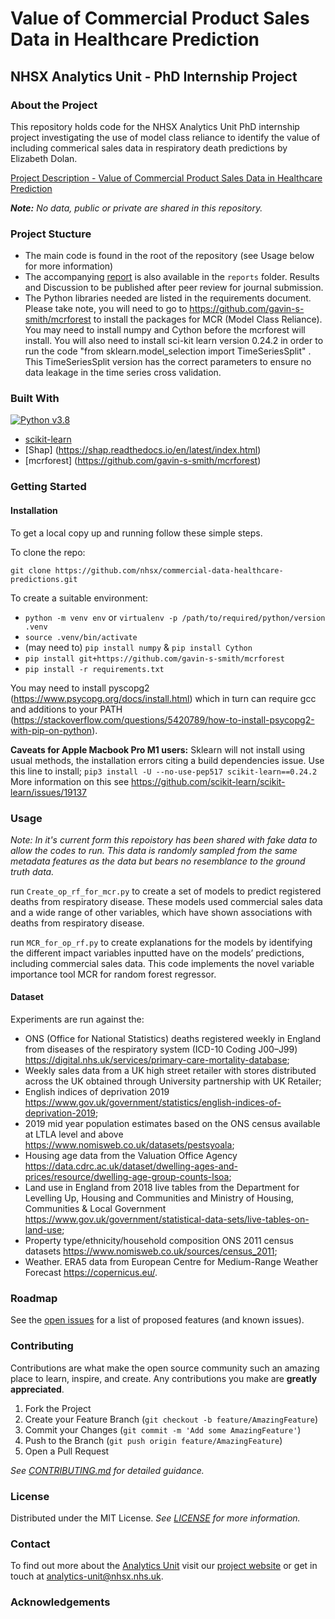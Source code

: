 # Value of Commercial Product Sales Data in Healthcare Prediction
## NHSX Analytics Unit - PhD Internship Project

### About the Project

This repository holds code for the NHSX Analytics Unit PhD internship project investigating the use of model class reliance to identify the value of including commerical sales data in respiratory death predictions by Elizabeth Dolan. <!-- state the work fits into your wider PhD thesis -->

[Project Description - Value of Commercial Product Sales Data in Healthcare Prediction](https://nhsx.github.io/nhsx-internship-projects/commercial-data-healthcare-predictions/)

_**Note:** No data, public or private are shared in this repository._

### Project Stucture

- The main code is found in the root of the repository (see Usage below for more information)
- The accompanying [report](report/NHSX%20Report_Value%20of%20Commercial%20Product%20Sales%20Data%20in%20Healthcare%20Prediction.pdf) is also available in the `reports` folder.  Results and Discussion to be published after peer review for journal submission.
- The Python libraries needed are listed in the requirements document. Please take note, you will need to go to https://github.com/gavin-s-smith/mcrforest to install the packages for MCR (Model Class Reliance).  You may need to install numpy and Cython before the mcrforest will install.  You will also need to install sci-kit learn version 0.24.2 in order to run the code "from sklearn.model_selection import TimeSeriesSplit" .  This TimeSeriesSplit version has the correct parameters to ensure no data leakage in the time series cross validation.   

### Built With

[![Python v3.8](https://img.shields.io/badge/python-v3.8-blue.svg)](https://www.python.org/downloads/release/python-380/)
- [scikit-learn](https://scikit-learn.org/stable/)
- [Shap] (https://shap.readthedocs.io/en/latest/index.html)
- [mcrforest] (https://github.com/gavin-s-smith/mcrforest)
### Getting Started

#### Installation

To get a local copy up and running follow these simple steps.

To clone the repo:

`git clone https://github.com/nhsx/commercial-data-healthcare-predictions.git`

To create a suitable environment:
- ```python -m venv env``` or ```virtualenv -p /path/to/required/python/version .venv```
- `source .venv/bin/activate`
- (may need to) `pip install numpy` & `pip install Cython`
- `pip install git+https://github.com/gavin-s-smith/mcrforest`
- `pip install -r requirements.txt`

You may need to install pyscopg2 (https://www.psycopg.org/docs/install.html) which in turn can require gcc and additions to your PATH (https://stackoverflow.com/questions/5420789/how-to-install-psycopg2-with-pip-on-python).  

**Caveats for Apple Macbook Pro M1 users:**
Sklearn will not install using usual methods, the installation errors citing a build dependencies issue.
Use this line to install; `pip3 install -U --no-use-pep517 scikit-learn==0.24.2`
More information on this see https://github.com/scikit-learn/scikit-learn/issues/19137

### Usage

*Note: In it's current form this repoistory has been shared with fake data to allow the codes to run.  This data is randomly sampled from the same metadata features as the data but bears no resemblance to the ground truth data.*

run `Create_op_rf_for_mcr.py` to create a set of models to predict registered deaths from respiratory disease.  These models used commercial sales data and a wide range of other variables, which have shown associations with deaths from respiratory disease.

run `MCR_for_op_rf.py` to create explanations for the models by identifying the different impact variables inputted have on the models’ predictions, including commercial sales data.  This code implements the novel variable importance tool MCR for random forest regressor.

#### Dataset

Experiments are run against the: 
- ONS (Office for National Statistics) deaths registered weekly in England from diseases of the respiratory system (ICD-10 Coding J00–J99) https://digital.nhs.uk/services/primary-care-mortality-database;
- Weekly sales data from a UK high street retailer with stores distributed across the UK obtained through University partnership with UK Retailer;
- English indices of deprivation 2019 https://www.gov.uk/government/statistics/english-indices-of-deprivation-2019;
- 2019 mid year population estimates based on the ONS census available at LTLA level and above https://www.nomisweb.co.uk/datasets/pestsyoala;
- Housing age data from the Valuation Office Agency https://data.cdrc.ac.uk/dataset/dwelling-ages-and-prices/resource/dwelling-age-group-counts-lsoa;
- Land use in England from 2018 live tables from the Department for Levelling Up, Housing and Communities and Ministry of Housing, Communities & Local Government https://www.gov.uk/government/statistical-data-sets/live-tables-on-land-use;
- Property type/ethnicity/household composition ONS 2011 census datasets https://www.nomisweb.co.uk/sources/census_2011;
- Weather. ERA5 data from European Centre for Medium-Range Weather Forecast https://copernicus.eu/.  
### Roadmap

See the [open issues](https://github.com/nhsx/commercial-data-healthcare-predictions/issues) for a list of proposed features (and known issues).  <!-- Add any known issues --> 

### Contributing

Contributions are what make the open source community such an amazing place to learn, inspire, and create. Any contributions you make are **greatly appreciated**.

1. Fork the Project
2. Create your Feature Branch (`git checkout -b feature/AmazingFeature`)
3. Commit your Changes (`git commit -m 'Add some AmazingFeature'`)
4. Push to the Branch (`git push origin feature/AmazingFeature`)
5. Open a Pull Request

_See [CONTRIBUTING.md](./CONTRIBUTING.md) for detailed guidance._

### License

Distributed under the MIT License. _See [LICENSE](./LICENSE) for more information._

### Contact

To find out more about the [Analytics Unit](https://www.nhsx.nhs.uk/key-tools-and-info/nhsx-analytics-unit/) visit our [project website](https://nhsx.github.io/AnalyticsUnit/projects.html) or get in touch at [analytics-unit@nhsx.nhs.uk](mailto:analytics-unit@nhsx.nhs.uk).

<!-- feel free to add other contacts here -->

### Acknowledgements

<!-- please acknowldege the data team here and the wider project -->
